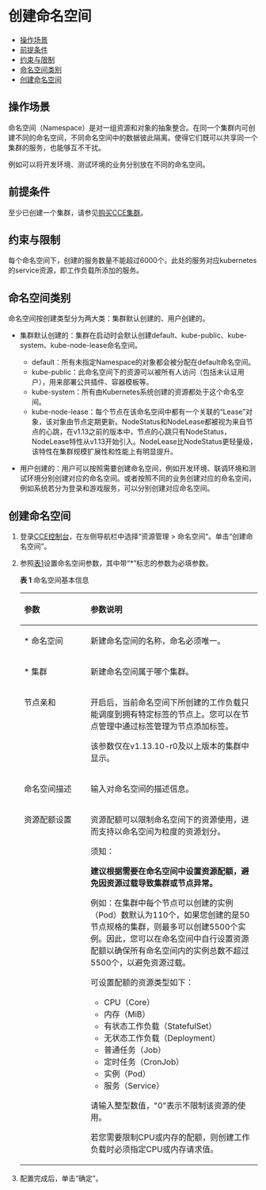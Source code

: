 # 创建命名空间<a name="cce_01_0278"></a>

-   [操作场景](#section798858182710)
-   [前提条件](#section812825881312)
-   [约束与限制](#section21791218165310)
-   [命名空间类别](#section15162183815147)
-   [创建命名空间](#section1089753617465)

## 操作场景<a name="section798858182710"></a>

命名空间（Namespace）是对一组资源和对象的抽象整合。在同一个集群内可创建不同的命名空间，不同命名空间中的数据彼此隔离。使得它们既可以共享同一个集群的服务，也能够互不干扰。

例如可以将开发环境、测试环境的业务分别放在不同的命名空间。

## 前提条件<a name="section812825881312"></a>

至少已创建一个集群，请参见[购买CCE集群](购买CCE集群.md)。

## 约束与限制<a name="section21791218165310"></a>

每个命名空间下，创建的服务数量不能超过6000个。此处的服务对应kubernetes的service资源，即工作负载所添加的服务。

## 命名空间类别<a name="section15162183815147"></a>

命名空间按创建类型分为两大类：集群默认创建的、用户创建的。

-   集群默认创建的：集群在启动时会默认创建default、kube-public、kube-system、kube-node-lease命名空间。
    -   default：所有未指定Namespace的对象都会被分配在default命名空间。
    -   kube-public：此命名空间下的资源可以被所有人访问（包括未认证用户），用来部署公共插件、容器模板等。
    -   kube-system：所有由Kubernetes系统创建的资源都处于这个命名空间。
    -   kube-node-lease：每个节点在该命名空间中都有一个关联的“Lease”对象，该对象由节点定期更新。NodeStatus和NodeLease都被视为来自节点的心跳，在v1.13之前的版本中，节点的心跳只有NodeStatus，NodeLease特性从v1.13开始引入。NodeLease比NodeStatus更轻量级，该特性在集群规模扩展性和性能上有明显提升。

-   用户创建的：用户可以按照需要创建命名空间，例如开发环境、联调环境和测试环境分别创建对应的命名空间。或者按照不同的业务创建对应的命名空间，例如系统若分为登录和游戏服务，可以分别创建对应命名空间。

## 创建命名空间<a name="section1089753617465"></a>

1.  登录[CCE控制台](https://console.huaweicloud.com/cce2.0/?utm_source=helpcenter)，在左侧导航栏中选择“资源管理 \> 命名空间“。单击“创建命名空间”。
2.  参照[表1](#table5523151617575)设置命名空间参数，其中带“\*”标志的参数为必填参数。

    **表 1**  命名空间基本信息

    <a name="table5523151617575"></a>
    <table><thead align="left"><tr id="row145240162572"><th class="cellrowborder" valign="top" width="28.000000000000004%" id="mcps1.2.3.1.1"><p id="p105244162578"><a name="p105244162578"></a><a name="p105244162578"></a>参数</p>
    </th>
    <th class="cellrowborder" valign="top" width="72%" id="mcps1.2.3.1.2"><p id="p14525016155719"><a name="p14525016155719"></a><a name="p14525016155719"></a>参数说明</p>
    </th>
    </tr>
    </thead>
    <tbody><tr id="row835519426223"><td class="cellrowborder" valign="top" width="28.000000000000004%" headers="mcps1.2.3.1.1 "><p id="p1964374702211"><a name="p1964374702211"></a><a name="p1964374702211"></a>* 命名空间</p>
    </td>
    <td class="cellrowborder" valign="top" width="72%" headers="mcps1.2.3.1.2 "><p id="p14644047132219"><a name="p14644047132219"></a><a name="p14644047132219"></a>新建命名空间的名称，命名必须唯一。</p>
    </td>
    </tr>
    <tr id="row20525816195710"><td class="cellrowborder" valign="top" width="28.000000000000004%" headers="mcps1.2.3.1.1 "><p id="p1252581665718"><a name="p1252581665718"></a><a name="p1252581665718"></a>* 集群</p>
    </td>
    <td class="cellrowborder" valign="top" width="72%" headers="mcps1.2.3.1.2 "><p id="p152571695714"><a name="p152571695714"></a><a name="p152571695714"></a>新建命名空间属于哪个集群。</p>
    </td>
    </tr>
    <tr id="row16199155910240"><td class="cellrowborder" valign="top" width="28.000000000000004%" headers="mcps1.2.3.1.1 "><p id="p320005972414"><a name="p320005972414"></a><a name="p320005972414"></a>节点亲和</p>
    </td>
    <td class="cellrowborder" valign="top" width="72%" headers="mcps1.2.3.1.2 "><p id="p9200105914249"><a name="p9200105914249"></a><a name="p9200105914249"></a>开启后，当前命名空间下所创建的工作负载只能调度到拥有特定标签的节点上。您可以在节点管理中通过标签管理为节点添加标签。</p>
    <p id="p18886183710257"><a name="p18886183710257"></a><a name="p18886183710257"></a>该参数仅在v1.13.10-r0及以上版本的集群中显示。</p>
    </td>
    </tr>
    <tr id="row75251516185711"><td class="cellrowborder" valign="top" width="28.000000000000004%" headers="mcps1.2.3.1.1 "><p id="p19525016125713"><a name="p19525016125713"></a><a name="p19525016125713"></a>命名空间描述</p>
    </td>
    <td class="cellrowborder" valign="top" width="72%" headers="mcps1.2.3.1.2 "><p id="p1452519163573"><a name="p1452519163573"></a><a name="p1452519163573"></a>输入对命名空间的描述信息。</p>
    </td>
    </tr>
    <tr id="row18506114684111"><td class="cellrowborder" valign="top" width="28.000000000000004%" headers="mcps1.2.3.1.1 "><p id="p7506164613417"><a name="p7506164613417"></a><a name="p7506164613417"></a>资源配额设置</p>
    </td>
    <td class="cellrowborder" valign="top" width="72%" headers="mcps1.2.3.1.2 "><p id="p10506204644111"><a name="p10506204644111"></a><a name="p10506204644111"></a>资源配额可以限制命名空间下的资源使用，进而支持以命名空间为粒度的资源划分。</p>
    <div class="notice" id="note9166152113399"><a name="note9166152113399"></a><a name="note9166152113399"></a><span class="noticetitle"> 须知： </span><div class="noticebody"><p id="p34209545238"><a name="p34209545238"></a><a name="p34209545238"></a><strong id="b1559604232410"><a name="b1559604232410"></a><a name="b1559604232410"></a>建议根据需要在命名空间中设置资源配额，避免因资源过载导致集群或节点异常。</strong></p>
    <p id="p2167521123914"><a name="p2167521123914"></a><a name="p2167521123914"></a>例如：在集群中每个节点可以创建的实例（Pod）数默认为110个，如果您创建的是50节点规格的集群，则最多可以创建5500个实例。因此，您可以在命名空间中自行设置资源配额以确保所有命名空间内的实例总数不超过5500个，以避免资源过载。</p>
    </div></div>
    <p id="p1771582811344"><a name="p1771582811344"></a><a name="p1771582811344"></a>可设置配额的资源类型如下：</p>
    <a name="ul317025883515"></a><a name="ul317025883515"></a><ul id="ul317025883515"><li>CPU（Core）</li><li>内存（MiB）</li><li>有状态工作负载（StatefulSet）</li><li>无状态工作负载（Deployment）</li><li>普通任务（Job）</li><li>定时任务（CronJob）</li><li>实例（Pod）</li><li>服务（Service）</li></ul>
    <p id="p1736061143918"><a name="p1736061143918"></a><a name="p1736061143918"></a>请输入整型数值，"0"表示不限制该资源的使用。</p>
    <p id="p7221053123614"><a name="p7221053123614"></a><a name="p7221053123614"></a>若您需要限制CPU或内存的配额，则创建工作负载时必须指定CPU或内存请求值。</p>
    </td>
    </tr>
    </tbody>
    </table>

3.  配置完成后，单击“确定”。


